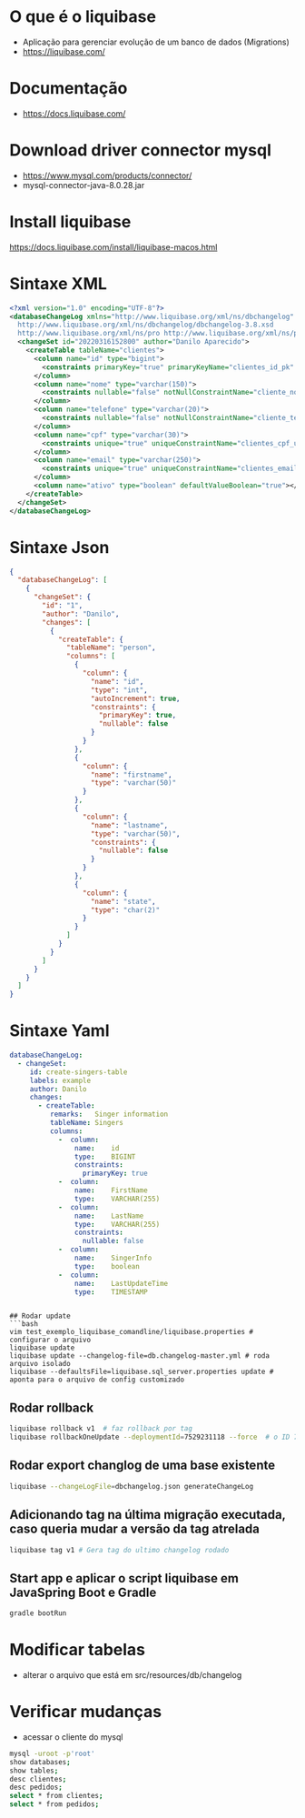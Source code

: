 # O que é o liquibase
- Aplicação para gerenciar evolução de um banco de dados (Migrations)
- https://liquibase.com/

# Documentação
- https://docs.liquibase.com/

# Download driver connector mysql
- https://www.mysql.com/products/connector/
- mysql-connector-java-8.0.28.jar

# Install liquibase
https://docs.liquibase.com/install/liquibase-macos.html

# Sintaxe XML
```xml
<?xml version="1.0" encoding="UTF-8"?>
<databaseChangeLog xmlns="http://www.liquibase.org/xml/ns/dbchangelog" xmlns:xsi="http://www.w3.org/2001/XMLSchema-instance" xmlns:pro="http://www.liquibase.org/xml/ns/pro" xsi:schemaLocation="http://www.liquibase.org/xml/ns/dbchangelog
  http://www.liquibase.org/xml/ns/dbchangelog/dbchangelog-3.8.xsd
  http://www.liquibase.org/xml/ns/pro http://www.liquibase.org/xml/ns/pro/liquibase-pro-3.8.xsd">
  <changeSet id="20220316152800" author="Danilo Aparecido">
    <createTable tableName="clientes">
      <column name="id" type="bigint">
        <constraints primaryKey="true" primaryKeyName="clientes_id_pk" />
      </column>
      <column name="nome" type="varchar(150)">
        <constraints nullable="false" notNullConstraintName="cliente_nome_nn" />
      </column>
      <column name="telefone" type="varchar(20)">
        <constraints nullable="false" notNullConstraintName="cliente_telefone_nn" />
      </column>
      <column name="cpf" type="varchar(30)">
        <constraints unique="true" uniqueConstraintName="clientes_cpf_unq" />
      </column>
      <column name="email" type="varchar(250)">
        <constraints unique="true" uniqueConstraintName="clientes_email_unq" />
      </column>
      <column name="ativo" type="boolean" defaultValueBoolean="true"></column>
    </createTable>
  </changeSet>
</databaseChangeLog>
```

# Sintaxe Json
```json
{
  "databaseChangeLog": [
    {
      "changeSet": {
        "id": "1",
        "author": "Danilo",
        "changes": [
          {
            "createTable": {
              "tableName": "person",
              "columns": [
                {
                  "column": {
                    "name": "id",
                    "type": "int",
                    "autoIncrement": true,
                    "constraints": {
                      "primaryKey": true,
                      "nullable": false
                    }
                  }
                },
                {
                  "column": {
                    "name": "firstname",
                    "type": "varchar(50)"
                  }
                },
                {
                  "column": {
                    "name": "lastname",
                    "type": "varchar(50)",
                    "constraints": {
                      "nullable": false
                    }
                  }
                },
                {
                  "column": {
                    "name": "state",
                    "type": "char(2)"
                  }
                }
              ]
            }
          }
        ]
      }
    }
  ]
}
```

# Sintaxe Yaml
```yaml
databaseChangeLog:
  - changeSet:
     id: create-singers-table
     labels: example
     author: Danilo
     changes:
       - createTable:
          remarks:   Singer information
          tableName: Singers
          columns:
            -  column:
                name:    id
                type:    BIGINT
                constraints:
                  primaryKey: true
            -  column:
                name:    FirstName
                type:    VARCHAR(255)
            -  column:
                name:    LastName
                type:    VARCHAR(255)
                constraints:
                  nullable: false
            -  column:
                name:    SingerInfo
                type:    boolean
            -  column:
                name:    LastUpdateTime
                type:    TIMESTAMP
```

<?xml version="1.0" encoding="UTF-8"?>
<databaseChangeLog xmlns="http://www.liquibase.org/xml/ns/dbchangelog" xmlns:xsi="http://www.w3.org/2001/XMLSchema-instance" xmlns:pro="http://www.liquibase.org/xml/ns/pro" xsi:schemaLocation="http://www.liquibase.org/xml/ns/dbchangelog
  http://www.liquibase.org/xml/ns/dbchangelog/dbchangelog-3.8.xsd
  http://www.liquibase.org/xml/ns/pro http://www.liquibase.org/xml/ns/pro/liquibase-pro-3.8.xsd">
  <changeSet id="20220316152800" author="Danilo Aparecido">
    <createTable tableName="clientes">
      <column name="id" type="bigint">
        <constraints primaryKey="true" primaryKeyName="clientes_id_pk" />
      </column>
      <column name="nome" type="varchar(150)">
        <constraints nullable="false" notNullConstraintName="cliente_nome_nn" />
      </column>
      <column name="telefone" type="varchar(20)">
        <constraints nullable="false" notNullConstraintName="cliente_telefone_nn" />
      </column>
      <column name="cpf" type="varchar(30)">
        <constraints unique="true" uniqueConstraintName="clientes_cpf_unq" />
      </column>
      <column name="email" type="varchar(250)">
        <constraints unique="true" uniqueConstraintName="clientes_email_unq" />
      </column>
      <column name="ativo" type="boolean" defaultValueBoolean="true"></column>
    </createTable>
  </changeSet>
</databaseChangeLog>
```

## Rodar update
```bash
vim test_exemplo_liquibase_comandline/liquibase.properties # configurar o arquivo
liquibase update
liquibase update --changelog-file=db.changelog-master.yml # roda arquivo isolado
liquibase --defaultsFile=liquibase.sql_server.properties update # aponta para o arquivo de config customizado
```

## Rodar rollback
```bash     
liquibase rollback v1  # faz rollback por tag
liquibase rollbackOneUpdate --deploymentId=7529231118 --force  # o ID 7529231118 é o valor referente ao campo deployment_id da tabela DATABASECHANGELOG
```

## Rodar export changlog de uma base existente
```bash
liquibase --changeLogFile=dbchangelog.json generateChangeLog
```

## Adicionando tag na última migração executada, caso queria mudar a versão da tag atrelada
```bash
liquibase tag v1 # Gera tag do ultimo changelog rodado
```

## Start app e aplicar o script liquibase em JavaSpring Boot e Gradle
```bash
gradle bootRun
```

# Modificar tabelas
- alterar o arquivo que está em src/resources/db/changelog

# Verificar mudanças 
- acessar o cliente do mysql
```bash
mysql -uroot -p'root'
show databases;
show tables;
desc clientes;
desc pedidos;
select * from clientes;
select * from pedidos;
```